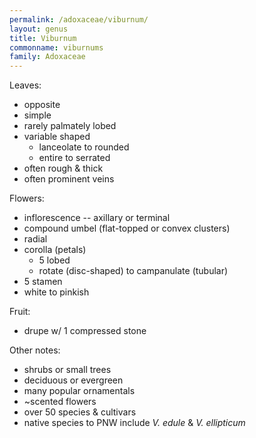 ```yaml
---
permalink: /adoxaceae/viburnum/
layout: genus
title: Viburnum
commonname: viburnums
family: Adoxaceae
---
```


Leaves:
  - opposite
  - simple
  - rarely palmately lobed
  - variable shaped
    - lanceolate to rounded
    - entire to serrated
  - often rough & thick
  - often prominent veins

Flowers:
  - inflorescence -- axillary or terminal
  - compound umbel (flat-topped or convex clusters)
  - radial
  - corolla (petals)
    - 5 lobed
    - rotate (disc-shaped) to campanulate (tubular)
  - 5 stamen
  - white to pinkish

Fruit:
  - drupe w/ 1 compressed stone

Other notes:
  - shrubs or small trees
  - deciduous or evergreen
  - many popular ornamentals
  - ~scented flowers
  - over 50 species & cultivars
  - native species to PNW include *V. edule* & *V. ellipticum*
